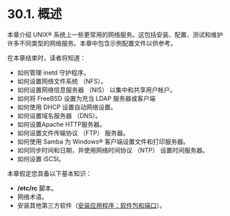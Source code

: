 # 30.1. 概述

本章介绍 UNIX® 系统上一些更常用的网络服务。这包括安装、配置、测试和维护许多不同类型的网络服务。本章中包含示例配置文件以供参考。

在本章结束时，读者将知道：

- 如何管理 inetd 守护程序。
- 如何设置网络文件系统 （NFS）。
- 如何设置网络信息服务器 （NIS） 以集中和共享用户帐户。
- 如何将 FreeBSD 设置为充当 LDAP 服务器或客户端
- 如何使用 DHCP 设置自动网络设置。
- 如何设置域名服务器 （DNS）。
- 如何设置Apache HTTP服务器。
- 如何设置文件传输协议 （FTP） 服务器。
- 如何使用 Samba 为 Windows® 客户端设置文件和打印服务器。
- 如何同步时间和日期，并使用网络时间协议 （NTP） 设置时间服务器。
- 如何设置 iSCSI。

本章假定您具备以下基本知识：

- **/etc/rc** 脚本。
- 网络术语。
- 安装其他第三方软件（[安装应用程序：软件包和端口](https://docs.freebsd.org/en/books/handbook/ports/index.html#ports)）。
